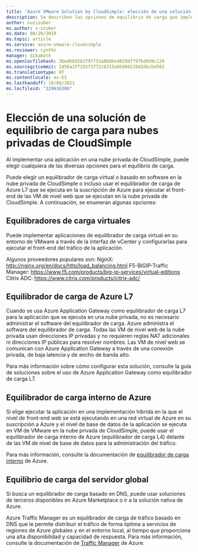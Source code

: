 ```yaml
---
title: 'Azure VMware Solution by CloudSimple: elección de una solución de equilibrio de carga para nubes privadas de CloudSimple'
description: Se describen las opciones de equilibrio de carga que implementan una aplicación en una nube privada.
author: suzizuber
ms.author: v-szuber
ms.date: 08/20/2019
ms.topic: article
ms.service: azure-vmware-cloudsimple
ms.reviewer: cynthn
manager: dikamath
ms.openlocfilehash: 36ed6b55b3f97f53a0b8be4829dff97bd0d9c120
ms.sourcegitcommit: 1d56a3ff255f1f72c6315a0588422842dbcbe502
ms.translationtype: HT
ms.contentlocale: es-ES
ms.lasthandoff: 10/06/2021
ms.locfileid: "129616386"
---
```

# <a name="choose-a-load-balancing-solution-for-cloudsimple-private-clouds"></a>Elección de una solución de equilibrio de carga para nubes privadas de CloudSimple

Al implementar una aplicación en una nube privada de CloudSimple, puede elegir cualquiera de las diversas opciones para el equilibrio de carga.

Puede elegir un equilibrador de carga virtual o basado en software en la nube privada de CloudSimple o incluso usar el equilibrador de carga de Azure L7 que se ejecuta en la suscripción de Azure para ejecutar el front-end de las VM de nivel web que se ejecutan en la nube privada de CloudSimple. A continuación, se enumeran algunas opciones:

## <a name="virtual-load-balancers"></a>Equilibradores de carga virtuales

Puede implementar aplicaciones de equilibrador de carga virtual en su entorno de VMware a través de la interfaz de vCenter y configurarlas para ejecutar el front-end del tráfico de la aplicación.

Algunos proveedores populares son: NginX: http://nginx.org/en/docs/http/load_balancing.html F5-BIGIP-Traffic Manager: https://www.f5.com/products/big-ip-services/virtual-editions Citrix ADC: https://www.citrix.com/products/citrix-adc/

## <a name="azure-l7-load-balancer"></a>Equilibrador de carga de Azure L7

Cuando se usa Azure Application Gateway como equilibrador de carga L7 para la aplicación que se ejecuta en una nube privada, no es necesario administrar el software del equilibrador de carga. Azure administra el software del equilibrador de carga. Todas las VM de nivel web de la nube privada usan direcciones IP privadas y no requieren reglas NAT adicionales ni direcciones IP públicas para resolver nombres. Las VM de nivel web se comunican con Azure Application Gateway a través de una conexión privada, de baja latencia y de ancho de banda alto.

Para más información sobre cómo configurar esta solución, consulte la guía de soluciones sobre el uso de Azure Application Gateway como equilibrador de carga L7.

## <a name="azure-internal-load-balancer"></a>Equilibrador de carga interno de Azure

Si elige ejecutar la aplicación en una implementación híbrida en la que el nivel de front-end web se está ejecutando en una red virtual de Azure en su suscripción a Azure y el nivel de base de datos de la aplicación se ejecuta en VM de VMware en la nube privada de CloudSimple, puede usar el equilibrador de carga interno de Azure (equilibrador de carga L4) delante de las VM de nivel de base de datos para la administración del tráfico.

Para más información, consulte la documentación de [equilibrador de carga interno](../load-balancer/components.md#frontend-ip-configurations) de Azure.

## <a name="global-server-load-balancer"></a>Equilibrio de carga del servidor global

Si busca un equilibrador de carga basado en DNS, puede usar soluciones de terceros disponibles en Azure Marketplace o ir a la solución nativa de Azure.

Azure Traffic Manager es un equilibrador de carga de tráfico basado en DNS que le permite distribuir el tráfico de forma óptima a servicios de regiones de Azure globales y en el entorno local, al tiempo que proporciona una alta disponibilidad y capacidad de respuesta. Para más información, consulte la documentación de [Traffic Manager](../traffic-manager/traffic-manager-configure-geographic-routing-method.md) de Azure.
